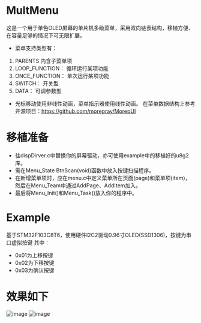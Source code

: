 # MultMenu
这是一个用于单色OLED屏幕的单片机多级菜单，采用双向链表结构，移植方便、在容量足够的情况下可无限扩展。
- 菜单支持类型有：
1. PARENTS  内含子菜单项
2. LOOP_FUNCTION： 循环运行某项功能
3. ONCE_FUNCTION：  单次运行某项功能
4. SWITCH：  开关型
5. DATA：  可调参数型  
- 光标移动使用非线性动画，菜单指示器使用线性动画。
在菜单数据结构上参考开源项目：https://github.com/morepray/MorepUI
# 移植准备
- 往dispDirver.c中替换你的屏幕驱动，亦可使用example中的移植好的u8g2库。
- 需在Menu_State BtnScan(void)函数中放入按键扫描程序。
- 在新增菜单项时，应在menu.c中定义菜单所在页面(page)和菜单项(item)，然后在Menu_Team中通过AddPage、AddItem加入。
- 最后将Menu_Init()和Menu_Task()放入你的程序中。
# Example
基于STM32F103C8T6，使用硬件I2C2驱动0.96寸OLED(SSD1306)，按键为串口虚拟按键
其中：
- 0x01为上移按键
- 0x02为下移按键
- 0x03为确认按键
# 效果如下
![image](https://github.com/JFeng-Z/MultMenu/blob/master/Image/img1.png)
![image](https://github.com/JFeng-Z/MultMenu/blob/master/Image/img2.png)
